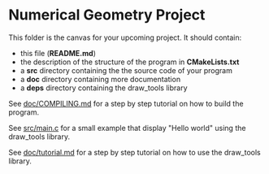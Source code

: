 Numerical Geometry Project
==========================

This folder is the canvas for your upcoming project.
It should contain:
 * this file (**README.md**)
 * the description of the structure of the program in **CMakeLists.txt**
 * a **src** directory containing the the source code of your program
 * a **doc** directory containing more documentation
 * a **deps** directory containing the draw_tools library

See [doc/COMPILING.md](doc/COMPILING.md) for a step by step tutorial on how to build the program.

See [src/main.c](src/main.c) for a small example that display "Hello world" using the draw_tools library.

See [doc/tutorial.md](doc/tutorial.md) for a step by step tutorial on how to use the draw_tools library.
